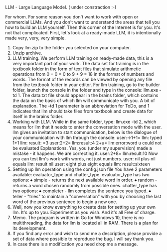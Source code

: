 LLM - Large Language Model. ( under constraction :-)

For whom. 
For some reason you don't want to work with open or commercial LLMs. And you don't want to understand the areas that tell you how to build an LLM yourself. Then this corner of the Internet is for you. It's not that complicated. First, let's look at a ready-made LLM, it is intentionally made very, very, very simple.
1. Copy llm.zip to the folder you selected on your computer.
2. Unzip archive.
3. LLM training.
We perform LLM training on ready-made data, this is a very important part of your work. The data set for training is in the textbook folder in the form of text files that simulate arithmetic operations from 0 + 0 = 0 to 9 + 9 = 18 in the format of numbers and words. The format of the records can be viewed by opening any file from the textbook folder in your editor. For llm training, go to the builder folder, launch the console in the folder and type in the console: llm.exe -td 1. The data.txt file should appear in the brains folder, which contains the data on the basis of which llm will communicate with you.
A bit of explanation. The -td 1 parameter is an abbreviation for ToDo, and 1 indicates that llm should take files from textbook and create data for itself in the brains folder.
4. Working with LLM.
While in the same folder, type: llm.exe -td 2, which means for llm that it needs to enter the conversation mode with the user.
llm gives an invitation to start communication, below is the dialogue of your communication with llm through the console:
user:->1+1=<enter>
llm: typed 1+1
llm: result: =3
user:2+2=<enter>
llm:result:4
2+u=<enter>
llm:error:word u could not be evaluated
Explanations. Yes, you (under my supervision) made a mistake - it happens. We are correcting it.
user:2+8=<enter>
llm:result:10
Now you can test llm's work with words, not just numbers.
user: nil plus nil equals <enter>
llm: result nil
user: eight plus eight equals<enter>
llm: result:sixteen
5. Setting up llm operation using the config.json file
You have 2 parameters available:
evaluator_type and chatter_type.
evaluator_type has two options:
⦁	simple - returns the next available word in order.
⦁	random - returns a word chosen randomly from possible ones.
chatter_type has two options:
⦁	completer - llm completes the sentence you typed.
⦁	teller - "tries" to maintain a "conversation" with you by choosing the last word of the previous sentence to begin a new one.
6. Well, now you know everything to create data for setting up your own llm. It's up to you. Experiment as you wish. And it's all Free of charge.
7. Memo. The program is written in Go for Windows 10, there is no multithreading, the data for llm is located all in RAM. There is a plan for its development.
8. If you find any error and wish to send me a description, please provide a set of data where possible to reproduce the bug. I will say thank you.
9. In case there is a modification you need drop me a message.

